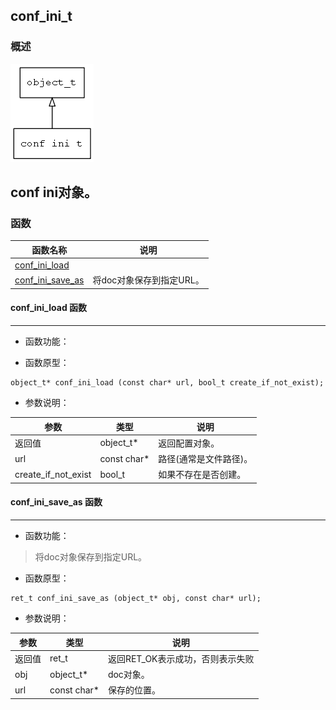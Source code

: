 ## conf\_ini\_t
### 概述
![image](images/conf_ini_t_0.png)

conf ini对象。
----------------------------------
### 函数
<p id="conf_ini_t_methods">

| 函数名称 | 说明 | 
| -------- | ------------ | 
| <a href="#conf_ini_t_conf_ini_load">conf\_ini\_load</a> |  |
| <a href="#conf_ini_t_conf_ini_save_as">conf\_ini\_save\_as</a> | 将doc对象保存到指定URL。 |
#### conf\_ini\_load 函数
-----------------------

* 函数功能：

> <p id="conf_ini_t_conf_ini_load">

* 函数原型：

```
object_t* conf_ini_load (const char* url, bool_t create_if_not_exist);
```

* 参数说明：

| 参数 | 类型 | 说明 |
| -------- | ----- | --------- |
| 返回值 | object\_t* | 返回配置对象。 |
| url | const char* | 路径(通常是文件路径)。 |
| create\_if\_not\_exist | bool\_t | 如果不存在是否创建。 |
#### conf\_ini\_save\_as 函数
-----------------------

* 函数功能：

> <p id="conf_ini_t_conf_ini_save_as">将doc对象保存到指定URL。

* 函数原型：

```
ret_t conf_ini_save_as (object_t* obj, const char* url);
```

* 参数说明：

| 参数 | 类型 | 说明 |
| -------- | ----- | --------- |
| 返回值 | ret\_t | 返回RET\_OK表示成功，否则表示失败 |
| obj | object\_t* | doc对象。 |
| url | const char* | 保存的位置。 |
